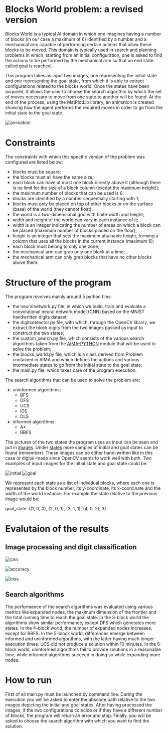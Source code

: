 # Blocks World problem: a revised version

Blocks World is a typical AI domain in which one imagines having a number of blocks (in our case a maximum of 6) identified by a number and a mechanical arm capable of performing certain actions that allow these blocks to be moved. This domain is typically used in search and planning problems in which, starting from an initial configuration, one is asked to find the actions to be performed by the mechanical arm so that an end state called goal is reached.

This program takes as input two images, one representing the initial state and one representing the goal state, from which it is able to extract configurations related to the blocks world. Once the states have been acquired, it allows the user to choose the search algorithm by which the set of moves necessary to move from one state to another will be found. At the end of the process, using the MatPlotLib library, an animation is created showing how the agent performs the required moves in order to go from the initial state to the goal state.

![animation](https://github.com/LucaSpadoni/blocks_world_problem/blob/main/images/animation/animation.gif)


# Constraints

The constraints with which this specific version of the problem was configured are listed below:
- blocks must be square;
- the blocks must all have the same size;
- each block can have at most one block directly above it (although there is no limit for the size of a block column (except the maximum height));
- the maximum number of blocks that can be used is 6;
- blocks are identified by a number sequentially starting with 1;
- blocks must only be placed on top of other blocks or on the surface (base) of the world (they cannot float);
- the world is a two-dimensional grid with finite width and height;
- width and height of the world can vary in each instance of it;
- width is an integer indicating the number of areas on which a block can be placed (maximum number of blocks placed on the floor);
- height is an integer that sets the maximum attainable height, forming a column that uses all the blocks in the current instance (maximum 6);
- each block must belong to only one zone;
- the mechanical arm can grab only one block at a time;
- the mechanical arm can only grab blocks that have no other blocks above them.


# Structure of the program

The program revolves mainly around 5 python files:
- the neuralnetwork.py file, in which we build, train and evaluate a convolutional neural network model (CNN) based on the MNIST handwritten digits dataset;
- the digitsdetector.py file, with which, through the OpenCV library, we extract the block digits from the two images passed as input to construct the two states;
- the custom_search.py file, which consists of the various search algorithms taken from the [AIMA-PYTHON](https://github.com/aimacode/aima-python) module that will be used to solve the problem;
- the blocks_world.py file, which is a class derived from Problem contained in AIMA and which defines the actions and various intermediate states to go from the initial state to the goal state;
- the main.py file, which takes care of the program execution.

The search algorithms that can be used to solve the problem are:
- uninformed algorithms:
    - BFS
    - DFS
    - UCS
    - IDS
    - DLS
- informed algorithms:
    - A*
    - RBFS

The pictures of the two states the program uses as input can be seen  and put in [images](https://github.com/LucaSpadoni/blocks_world_problem/tree/main/images). Under [states](https://github.com/LucaSpadoni/blocks_world_problem/tree/main/images/states) more samples of initial and goal states can be found (remember). These images can be either hand-written like in this case or digital-made since OpenCV seems to work well with both. Two examples of input images for the initial state and goal state could be:

![initial](https://github.com/LucaSpadoni/blocks_world_problem/blob/main/images/states/initial4.jpg)
![goal](https://github.com/LucaSpadoni/blocks_world_problem/blob/main/images/states/goal4.jpg)

We represent each state as a list of individual blocks, where each one is represented by the block number, its y-coordinate, its x-coordinate and the width of the world instance. For example the state relative to the previous image would be:


goal_state: ((1, 0, 0), (2, 0, 1), (3, 1, 1), (4, 0, 2), 3)


# Evalutaion of the results

## Image processing and digit classification

![cnn](https://github.com/LucaSpadoni/blocks_world_problem/blob/main/cnn.png)

![accuracy](https://github.com/LucaSpadoni/blocks_world_problem/blob/main/accuracy.png)

![loss](https://github.com/LucaSpadoni/blocks_world_problem/blob/main/loss.png)


## Search algorithms

The performance of the search algorithms was evaluated using various metrics like expanded nodes, the maximum dimension of the frontier and the total running time to reach the goal state. In the 3-block world the algorithms show similar performance, except DFS which generates more states. In the 4-block world, the number of expanded nodes increases, except for RBFS. In the 5-block world, differences emerge between informed and uninformed algorithms, with the latter having much longer execution times. UCS did not produce a solution within 10 minutes. In the 6-block world, uninformed algorithms fail to provide solutions in a reasonable time, while informed algorithms succeed in doing so while expanding more nodes.


# How to run

First of all main.py must be launched by command line. During the execution you will be asked to enter the absolute path relative to the two images depicting the initial and goal states. After having processed the images, if the two configurations coincide or if they have a different number of blocks, the program will return an error and stop. Finally, you will be asked to choose the search algorithm with which you want to find the solution. 
